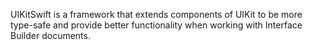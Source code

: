 UIKitSwift is a framework that extends components of UIKit to be more type-safe and provide better functionality when working with Interface Builder documents.
